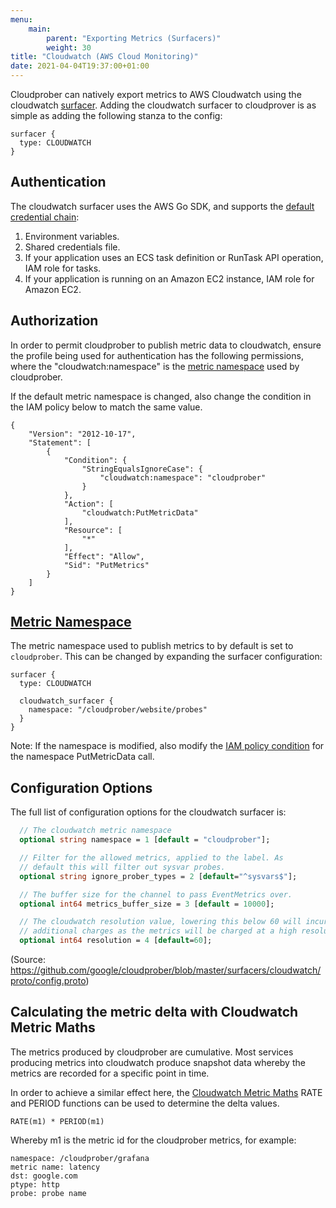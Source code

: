 ```yaml
---
menu:
    main:
        parent: "Exporting Metrics (Surfacers)"
        weight: 30
title: "Cloudwatch (AWS Cloud Monitoring)"
date: 2021-04-04T19:37:00+01:00
---
```

Cloudprober can natively export metrics to AWS Cloudwatch using the cloudwatch [surfacer](/surfacers/overview). Adding the cloudwatch surfacer to cloudprover is as simple as adding the following stanza to the config:

```
surfacer {
  type: CLOUDWATCH
}
```

## Authentication

The cloudwatch surfacer uses the AWS Go SDK, and supports the [default credential chain](https://docs.aws.amazon.com/sdk-for-go/v1/developer-guide/configuring-sdk.html):

1. Environment variables.
2. Shared credentials file.
3. If your application uses an ECS task definition or RunTask API operation, IAM role for tasks.
4. If your application is running on an Amazon EC2 instance, IAM role for Amazon EC2.

## Authorization

In order to permit cloudprober to publish metric data to cloudwatch, ensure the profile being used for authentication has the following permissions, where the "cloudwatch:namespace" is the [metric namespace](#metric-namespace) used by cloudprober.

If the default metric namespace is changed, also change the condition in the IAM policy below to match the same value.

```
{
    "Version": "2012-10-17",
    "Statement": [
        {
            "Condition": {
                "StringEqualsIgnoreCase": {
                    "cloudwatch:namespace": "cloudprober"
                }
            },
            "Action": [
                "cloudwatch:PutMetricData"
            ],
            "Resource": [
                "*"
            ],
            "Effect": "Allow",
            "Sid": "PutMetrics"
        }
    ]
}
```

## [Metric Namespace](https://docs.aws.amazon.com/AmazonCloudWatch/latest/monitoring/cloudwatch_concepts.html#Namespace)

The metric namespace used to publish metrics to by default is set to `cloudprober`. This can be changed by expanding the surfacer configuration:

```
surfacer {
  type: CLOUDWATCH

  cloudwatch_surfacer {
    namespace: "/cloudprober/website/probes"
  }
}
```

Note: If the namespace is modified, also modify the [IAM policy condition](#authorization) for the namespace PutMetricData call.

## Configuration Options

The full list of configuration options for the cloudwatch surfacer is:

```protobuf
  // The cloudwatch metric namespace
  optional string namespace = 1 [default = "cloudprober"];

  // Filter for the allowed metrics, applied to the label. As
  // default this will filter out sysvar probes.
  optional string ignore_prober_types = 2 [default="^sysvars$"];

  // The buffer size for the channel to pass EventMetrics over.
  optional int64 metrics_buffer_size = 3 [default = 10000];

  // The cloudwatch resolution value, lowering this below 60 will incur
  // additional charges as the metrics will be charged at a high resolution rate.
  optional int64 resolution = 4 [default=60];
```

(Source: https://github.com/google/cloudprober/blob/master/surfacers/cloudwatch/proto/config.proto)

## Calculating the metric delta with Cloudwatch Metric Maths

The metrics produced by cloudprober are cumulative. Most services producing metrics into cloudwatch produce snapshot data whereby the metrics are recorded for a specific point in time.

In order to achieve a similar effect here, the [Cloudwatch Metric Maths](https://docs.aws.amazon.com/AmazonCloudWatch/latest/monitoring/using-metric-math.html) RATE and PERIOD functions can be used to determine the delta values.

```
RATE(m1) * PERIOD(m1)
```

Whereby m1 is the metric id for the cloudprober metrics, for example:

```
namespace: /cloudprober/grafana
metric name: latency
dst: google.com
ptype: http
probe: probe name
```
